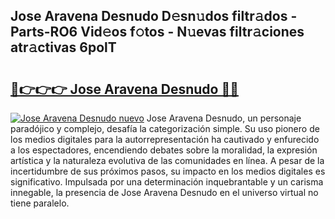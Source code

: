 ## Jose Aravena Desnudo D𝚎sn𝚞dos filtr𝚊dos - Parts-RO6 Vid𝚎os f𝚘tos - N𝚞evas filtr𝚊ciones atr𝚊ctivas 6polT

# <h2><a href="http://mb4sh1.tromn.icu/?c=Jose+Aravena+Desnudo">🔗👉👉👉 Jose Aravena Desnudo 🔗🔗</a></h2>

[![Jose Aravena Desnudo nuevo](https://i.imgur.com/pEAQMta.gif)](http://mb4sh1.tromn.icu/?c=Jose+Aravena+Desnudo)
Jose Aravena Desnudo, un personaje paradójico y complejo, desafía la categorización simple. Su uso pionero de los medios digitales para la autorrepresentación ha cautivado y enfurecido a los espectadores, encendiendo debates sobre la moralidad, la expresión artística y la naturaleza evolutiva de las comunidades en línea. A pesar de la incertidumbre de sus próximos pasos, su impacto en los medios digitales es significativo. Impulsada por una determinación inquebrantable y un carisma innegable, la presencia de Jose Aravena Desnudo en el universo virtual no tiene paralelo.

